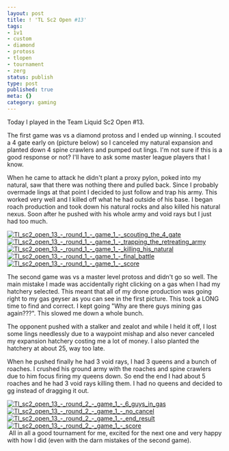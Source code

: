 ```yaml
---
layout: post
title: ! 'TL Sc2 Open #13'
tags:
- 1v1
- custom
- diamond
- protoss
- tlopen
- tournament
- zerg
status: publish
type: post
published: true
meta: {}
category: gaming
---
```

<p>Today I played in the Team Liquid Sc2 Open #13.</p><p>The first game was vs a diamond protoss and I ended up winning. I scouted a 4 gate early on (picture below) so I canceled my natural expansion and planted down 4 spine crawlers and pumped out lings. I'm not sure if this is a good response or not? I'll have to ask some master league players that I know.</p><p>When he came to attack he didn't plant a proxy pylon, poked into my natural, saw that there was nothing there and pulled back. Since I probably overmade lings at that point I decided to just follow and trap his army. This worked very well and I killed off what he had outside of his base. I began roach production and took down his natural rocks and also killed his natural nexus. Soon after he pushed with his whole army and void rays but I just had too much.</p><p><div class='p_embed p_image_embed'><a href="http://getfile5.posterous.com/getfile/files.posterous.com/temp-2011-02-12/gtoajFrDgzAJEekylmvcrGhfCkAiGrlmqfJeHspuHigoaozJjfwseImDnvbo/TL_Sc2_Open_13_-_Round_1_-_Game_1_-_Scouting_the_4_gate.jpg"><img alt="Tl_sc2_open_13_-_round_1_-_game_1_-_scouting_the_4_gate" src="http://getfile5.posterous.com/getfile/files.posterous.com/temp-2011-02-12/gtoajFrDgzAJEekylmvcrGhfCkAiGrlmqfJeHspuHigoaozJjfwseImDnvbo/TL_Sc2_Open_13_-_Round_1_-_Game_1_-_Scouting_the_4_gate.jpg" /></a><a href="http://getfile0.posterous.com/getfile/files.posterous.com/temp-2011-02-12/yJeawezFgrElebJvryGhvFqfcpGxoAGbtpDjGtAkltGbtfcwoBllsjujrBmf/TL_Sc2_Open_13_-_Round_1_-_Game_1_-_Trapping_the_retreating_army.jpg"><img alt="Tl_sc2_open_13_-_round_1_-_game_1_-_trapping_the_retreating_army" src="http://getfile0.posterous.com/getfile/files.posterous.com/temp-2011-02-12/yJeawezFgrElebJvryGhvFqfcpGxoAGbtpDjGtAkltGbtfcwoBllsjujrBmf/TL_Sc2_Open_13_-_Round_1_-_Game_1_-_Trapping_the_retreating_army.jpg" /></a><a href="http://getfile5.posterous.com/getfile/files.posterous.com/temp-2011-02-12/tybligaptmfDEdCkpDaJrHayewHrlgJldcmAEuGzBbnwosnrJukGhliEnqmH/TL_Sc2_Open_13_-_Round_1_-_Game_1_-_Killing_his_natural.jpg"><img alt="Tl_sc2_open_13_-_round_1_-_game_1_-_killing_his_natural" src="http://getfile5.posterous.com/getfile/files.posterous.com/temp-2011-02-12/tybligaptmfDEdCkpDaJrHayewHrlgJldcmAEuGzBbnwosnrJukGhliEnqmH/TL_Sc2_Open_13_-_Round_1_-_Game_1_-_Killing_his_natural.jpg" /></a><a href="http://getfile6.posterous.com/getfile/files.posterous.com/temp-2011-02-12/kIxcjqEdumFalhybzJEhfHJfgAihiknksgtzjvgfzwqkHsGbsCaCwivIdtEH/TL_Sc2_Open_13_-_Round_1_-_Game_1_-_Final_battle.jpg"><img alt="Tl_sc2_open_13_-_round_1_-_game_1_-_final_battle" src="http://getfile6.posterous.com/getfile/files.posterous.com/temp-2011-02-12/kIxcjqEdumFalhybzJEhfHJfgAihiknksgtzjvgfzwqkHsGbsCaCwivIdtEH/TL_Sc2_Open_13_-_Round_1_-_Game_1_-_Final_battle.jpg" /></a><a href="http://getfile4.posterous.com/getfile/files.posterous.com/temp-2011-02-12/zmApkkqDdIcgbeaykdqxxJukJvqGyvoaagIHJBzxDmhDHCHdctsImdzelDsh/TL_Sc2_Open_13_-_Round_1_-_Game_1_-_Score.jpg"><img alt="Tl_sc2_open_13_-_round_1_-_game_1_-_score" src="http://getfile4.posterous.com/getfile/files.posterous.com/temp-2011-02-12/zmApkkqDdIcgbeaykdqxxJukJvqGyvoaagIHJBzxDmhDHCHdctsImdzelDsh/TL_Sc2_Open_13_-_Round_1_-_Game_1_-_Score.jpg" /></a></div></p><p>The second game was vs a master level protoss and didn't go so well. The main mistake I made was accidentally right clicking on a gas when I had my hatchery selected. This meant that all of my drone production was going right to my gas geyser as you can see in the first picture. This took a LONG time to find and correct. I kept going "Why are there guys mining gas again???". This slowed me down a whole bunch.</p><p>The opponent pushed with a stalker and zealot and while I held it off, I lost some lings needlessly due to a waypoint mishap and also never canceled my expansion hatchery costing me a lot of money. I also planted the hatchery at about 25, way too late.</p><p>When he pushed finally he had 3 void rays, I had 3 queens and a bunch of roaches. I crushed his ground army with the roaches and spine crawlers due to him focus firing my queens down. So end the end I had about 5 roaches and he had 3 void rays killing them. I had no queens and decided to gg instead of dragging it out.</p><p><div class='p_embed p_image_embed'><a href="http://getfile5.posterous.com/getfile/files.posterous.com/temp-2011-02-12/ogddEsBHbxJlftqHuklJbEIulherleqoiaFEGCznpmfhjgpJbhlDaJujjktl/TL_Sc2_Open_13_-_Round_2_-_Game_1_-_6_guys_in_gas.jpg"><img alt="Tl_sc2_open_13_-_round_2_-_game_1_-_6_guys_in_gas" src="http://getfile5.posterous.com/getfile/files.posterous.com/temp-2011-02-12/ogddEsBHbxJlftqHuklJbEIulherleqoiaFEGCznpmfhjgpJbhlDaJujjktl/TL_Sc2_Open_13_-_Round_2_-_Game_1_-_6_guys_in_gas.jpg" /></a><a href="http://getfile2.posterous.com/getfile/files.posterous.com/temp-2011-02-12/bhlDaJujjktlBIFyFcIqppcqpEzzczjulDpBpdJgicyjACozElGithqbmbDw/TL_Sc2_Open_13_-_Round_2_-_Game_1_-_No_cancel.jpg"><img alt="Tl_sc2_open_13_-_round_2_-_game_1_-_no_cancel" src="http://getfile2.posterous.com/getfile/files.posterous.com/temp-2011-02-12/bhlDaJujjktlBIFyFcIqppcqpEzzczjulDpBpdJgicyjACozElGithqbmbDw/TL_Sc2_Open_13_-_Round_2_-_Game_1_-_No_cancel.jpg" /></a><a href="http://getfile6.posterous.com/getfile/files.posterous.com/temp-2011-02-12/bxBpHqqgJtDayEifhCBvcoDJvbyaGatljkzHfqsvhAakApogyEcaggdqnceH/TL_Sc2_Open_13_-_Round_2_-_Game_1_-_End_result.jpg"><img alt="Tl_sc2_open_13_-_round_2_-_game_1_-_end_result" src="http://getfile6.posterous.com/getfile/files.posterous.com/temp-2011-02-12/bxBpHqqgJtDayEifhCBvcoDJvbyaGatljkzHfqsvhAakApogyEcaggdqnceH/TL_Sc2_Open_13_-_Round_2_-_Game_1_-_End_result.jpg" /></a><a href="http://getfile0.posterous.com/getfile/files.posterous.com/temp-2011-02-12/CoJatibCEwhqHoheqAsnDpiFsAIyfJedsfpqAGaIyznhGfkDbcwvaawpdjpj/TL_Sc2_Open_13_-_Round_2_-_Game_1_-_Score.jpg"><img alt="Tl_sc2_open_13_-_round_2_-_game_1_-_score" src="http://getfile0.posterous.com/getfile/files.posterous.com/temp-2011-02-12/CoJatibCEwhqHoheqAsnDpiFsAIyfJedsfpqAGaIyznhGfkDbcwvaawpdjpj/TL_Sc2_Open_13_-_Round_2_-_Game_1_-_Score.jpg" /></a></div>&nbsp;All in all a good tournament for me, excited for the next one and very happy with how I did (even with the darn mistakes of the second game).</p>
